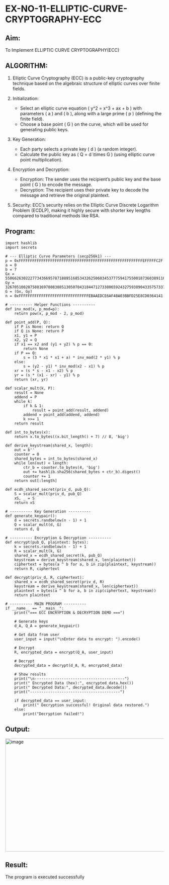 # EX-NO-11-ELLIPTIC-CURVE-CRYPTOGRAPHY-ECC

## Aim:
To Implement ELLIPTIC CURVE CRYPTOGRAPHY(ECC)


## ALGORITHM:

1. Elliptic Curve Cryptography (ECC) is a public-key cryptography technique based on the algebraic structure of elliptic curves over finite fields.

2. Initialization:
   - Select an elliptic curve equation \( y^2 = x^3 + ax + b \) with parameters \( a \) and \( b \), along with a large prime \( p \) (defining the finite field).
   - Choose a base point \( G \) on the curve, which will be used for generating public keys.

3. Key Generation:
   - Each party selects a private key \( d \) (a random integer).
   - Calculate the public key as \( Q = d \times G \) (using elliptic curve point multiplication).

4. Encryption and Decryption:
   - Encryption: The sender uses the recipient’s public key and the base point \( G \) to encode the message.
   - Decryption: The recipient uses their private key to decode the message and retrieve the original plaintext.

5. Security: ECC’s security relies on the Elliptic Curve Discrete Logarithm Problem (ECDLP), making it highly secure with shorter key lengths compared to traditional methods like RSA.

## Program:
```
import hashlib
import secrets

# --- Elliptic Curve Parameters (secp256k1) ---
p = 0xFFFFFFFFFFFFFFFFFFFFFFFFFFFFFFFFFFFFFFFFFFFFFFFFFFFFFFFEFFFFFC2F
a = 0
b = 7
Gx = 55066263022277343669578718895168534326250603453777594175500187360389116729240
Gy = 32670510020758816978083085130507043184471273380659243275938904335757337482424
G = (Gx, Gy)
n = 0xFFFFFFFFFFFFFFFFFFFFFFFFFFFFFFFEBAAEDCE6AF48A03BBFD25E8CD0364141

# ---------- Helper Functions ----------
def inv_mod(x, p_mod=p):
    return pow(x, p_mod - 2, p_mod)

def point_add(P, Q):
    if P is None: return Q
    if Q is None: return P
    x1, y1 = P
    x2, y2 = Q
    if x1 == x2 and (y1 + y2) % p == 0:
        return None
    if P == Q:
        s = (3 * x1 * x1 + a) * inv_mod(2 * y1) % p
    else:
        s = (y2 - y1) * inv_mod(x2 - x1) % p
    xr = (s * s - x1 - x2) % p
    yr = (s * (x1 - xr) - y1) % p
    return (xr, yr)

def scalar_mult(k, P):
    result = None
    addend = P
    while k:
        if k & 1:
            result = point_add(result, addend)
        addend = point_add(addend, addend)
        k >>= 1
    return result

def int_to_bytes(x):
    return x.to_bytes((x.bit_length() + 7) // 8, 'big')

def derive_keystream(shared_x, length):
    out = b''
    counter = 0
    shared_bytes = int_to_bytes(shared_x)
    while len(out) < length:
        ctr_b = counter.to_bytes(4, 'big')
        out += hashlib.sha256(shared_bytes + ctr_b).digest()
        counter += 1
    return out[:length]

def ecdh_shared_secret(priv_d, pub_Q):
    S = scalar_mult(priv_d, pub_Q)
    xS, _ = S
    return xS

# ---------- Key Generation ----------
def generate_keypair():
    d = secrets.randbelow(n - 1) + 1
    Q = scalar_mult(d, G)
    return d, Q

# ---------- Encryption & Decryption ----------
def encrypt(pub_Q, plaintext: bytes):
    k = secrets.randbelow(n - 1) + 1
    R = scalar_mult(k, G)
    shared_x = ecdh_shared_secret(k, pub_Q)
    keystream = derive_keystream(shared_x, len(plaintext))
    ciphertext = bytes(a ^ b for a, b in zip(plaintext, keystream))
    return R, ciphertext

def decrypt(priv_d, R, ciphertext):
    shared_x = ecdh_shared_secret(priv_d, R)
    keystream = derive_keystream(shared_x, len(ciphertext))
    plaintext = bytes(a ^ b for a, b in zip(ciphertext, keystream))
    return plaintext

# ---------- MAIN PROGRAM ----------
if __name__ == "__main__":
    print("=== ECC ENCRYPTION & DECRYPTION DEMO ===")

    # Generate keys
    d_A, Q_A = generate_keypair()

    # Get data from user
    user_input = input("\nEnter data to encrypt: ").encode()

    # Encrypt
    R, encrypted_data = encrypt(Q_A, user_input)

    # Decrypt
    decrypted_data = decrypt(d_A, R, encrypted_data)

    # Show results
    print("\n----------------------------------------")
    print(" Encrypted Data (hex):", encrypted_data.hex())
    print(" Decrypted Data:", decrypted_data.decode())
    print("----------------------------------------")

    if decrypted_data == user_input:
        print(" Decryption successful! Original data restored.")
    else:
        print("Decryption failed!")

```




## Output:
<img width="817" height="360" alt="image" src="https://github.com/user-attachments/assets/ef80ef2f-665f-4ccc-988d-2ab63a6e038a" />



## Result:
The program is executed successfully

